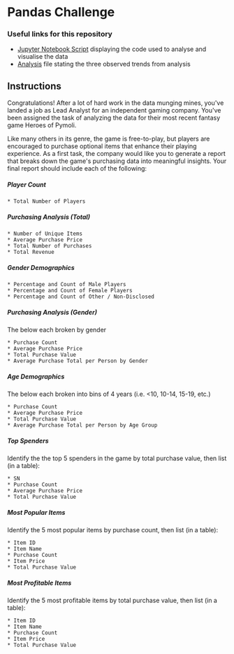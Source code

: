 # Pandas Challenge

### Useful links for this repository 
* [Jupyter Notebook Script](https://github.com/presitkaur/pandas-challenge/blob/main/HerosOfPymoli.ipynb) displaying the code used to analyse and visualise the data 
* [Analysis](https://github.com/presitkaur/pandas-challenge/blob/main/Observed%20Trends/observedtrends.md) file stating the three observed trends from analysis 

## Instructions

Congratulations! After a lot of hard work in the data munging mines, you've landed a job as Lead Analyst for an independent gaming company. You've been assigned the task of analyzing the data for their most recent fantasy game Heroes of Pymoli.

Like many others in its genre, the game is free-to-play, but players are encouraged to purchase optional items that enhance their playing experience. As a first task, the company would like you to generate a report that breaks down the game's purchasing data into meaningful insights.
Your final report should include each of the following:

##### Player Count

```
* Total Number of Players
```

##### Purchasing Analysis (Total)

```
* Number of Unique Items
* Average Purchase Price
* Total Number of Purchases
* Total Revenue
```

##### Gender Demographics

```
* Percentage and Count of Male Players
* Percentage and Count of Female Players
* Percentage and Count of Other / Non-Disclosed
```

##### Purchasing Analysis (Gender)

The below each broken by gender
```
* Purchase Count
* Average Purchase Price
* Total Purchase Value
* Average Purchase Total per Person by Gender
```

##### Age Demographics

The below each broken into bins of 4 years (i.e. <10, 10-14, 15-19, etc.)

```
* Purchase Count
* Average Purchase Price
* Total Purchase Value
* Average Purchase Total per Person by Age Group
```

##### Top Spenders

Identify the the top 5 spenders in the game by total purchase value, then list (in a table):

```
* SN
* Purchase Count
* Average Purchase Price
* Total Purchase Value
```

##### Most Popular Items

Identify the 5 most popular items by purchase count, then list (in a table):

```
* Item ID
* Item Name
* Purchase Count
* Item Price
* Total Purchase Value
```

##### Most Profitable Items

Identify the 5 most profitable items by total purchase value, then list (in a table):

```
* Item ID
* Item Name
* Purchase Count
* Item Price
* Total Purchase Value
```
